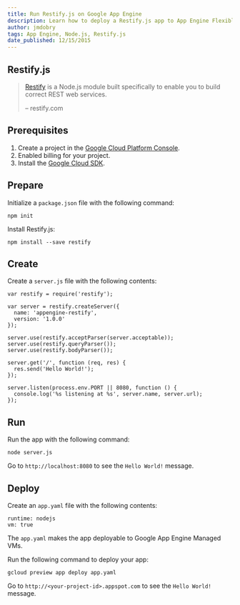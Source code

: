 ```yaml
---
title: Run Restify.js on Google App Engine
description: Learn how to deploy a Restify.js app to App Engine Flexible Environment
author: jmdobry
tags: App Engine, Node.js, Restify.js
date_published: 12/15/2015
---
```

## Restify.js

> [Restify](http://restify.com/) is a Node.js module built specifically to
> enable you to build correct REST web services.
>
> – restify.com

## Prerequisites

1. Create a project in the [Google Cloud Platform Console](https://console.cloud.google.com/).
1. Enabled billing for your project.
1. Install the [Google Cloud SDK](https://cloud.google.com/sdk/).

## Prepare

Initialize a `package.json` file with the following command:

    npm init

Install Restify.js:

    npm install --save restify

## Create

Create a `server.js` file with the following contents:

    var restify = require('restify');

    var server = restify.createServer({
      name: 'appengine-restify',
      version: '1.0.0'
    });

    server.use(restify.acceptParser(server.acceptable));
    server.use(restify.queryParser());
    server.use(restify.bodyParser());

    server.get('/', function (req, res) {
      res.send('Hello World!');
    });

    server.listen(process.env.PORT || 8080, function () {
      console.log('%s listening at %s', server.name, server.url);
    });

## Run

Run the app with the following command:

    node server.js

Go to `http://localhost:8080` to see the `Hello World!` message.

## Deploy

Create an `app.yaml` file with the following contents:

    runtime: nodejs
    vm: true

The `app.yaml` makes the app deployable to Google App Engine Managed VMs.

Run the following command to deploy your app:

    gcloud preview app deploy app.yaml

Go to `http://<your-project-id>.appspot.com` to see the `Hello World!` message.